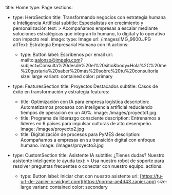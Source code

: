 title: Home
type: Page
sections:
  - type: HeroSection
    title: Transformando negocios con estrategia humana e Inteligencia Artificial
    subtitle: Especialistas en crecimiento y personalización
    text: >
      Acompañamos empresas a escalar mediante soluciones estratégicas que integran lo humano, lo digital y lo operativo con impacto real.
    image:
      type: Image
      url: /images/IMG_9600.JPG
      altText: Estrategia Empresarial Humana con IA
    actions:
      - type: Button
        label: Escríbenos por email
        url: mailto:aalonso@impelg.com?subject=Consulta%20desde%20el%20sitio&body=Hola%2C%20me%20gustaría%20saber%20más%20sobre%20tu%20consultoría
        size: large
        variant: contained
        color: primary

  - type: FeaturesSection
    title: Proyectos Destacados
    subtitle: Casos de éxito en transformación y estrategia
    features:
      - title: Optimización con IA para empresa logística
        description: Automatizamos procesos con inteligencia artificial reduciendo tiempos de operación en un 40%.
        image: /images/proyecto1.jpg
      - title: Programa de liderazgo consciente
        description: Entrenamos a líderes en 6 países para impulsar culturas de alto desempeño.
        image: /images/proyecto2.jpg
      - title: Digitalización de procesos para PyMES
        description: Acompañamos a empresas en su transición digital con enfoque humano.
        image: /images/proyecto3.jpg

  - type: CustomSection
    title: Asistente IA
    subtitle: ¿Tienes dudas? Nuestro asistente inteligente te ayuda
    text: >
      Usa nuestro robot de soporte para resolver preguntas frecuentes o conectar con nuestro equipo.
    actions:
      - type: Button
        label: Iniciar chat con nuestro asistente
        url: [https://tu-url-de-zapier-o-widget.com](https://norma-ae4d43.zapier.app)
        size: large
        variant: contained
        color: secondary
